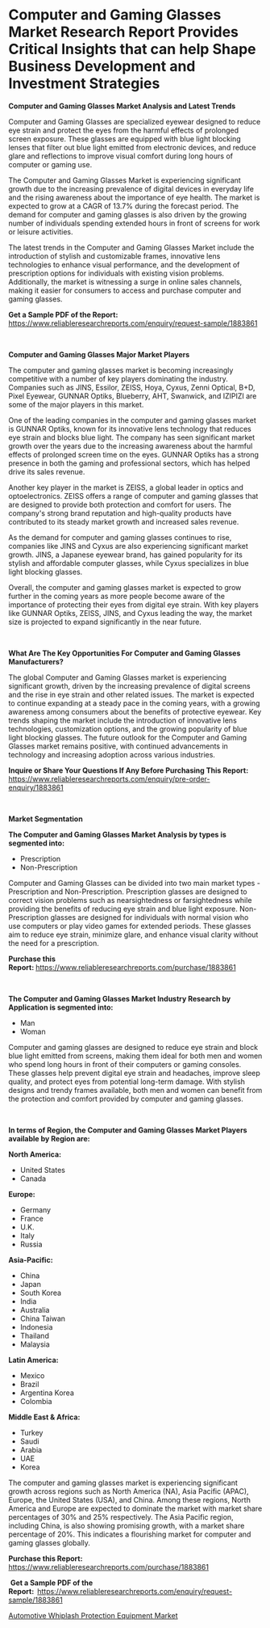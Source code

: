 <p><h1>Computer and Gaming Glasses Market Research Report Provides Critical Insights that can help Shape Business Development and Investment Strategies</h1></p><p><strong>Computer and Gaming Glasses Market Analysis and Latest Trends</strong></p>
<p><p>Computer and Gaming Glasses are specialized eyewear designed to reduce eye strain and protect the eyes from the harmful effects of prolonged screen exposure. These glasses are equipped with blue light blocking lenses that filter out blue light emitted from electronic devices, and reduce glare and reflections to improve visual comfort during long hours of computer or gaming use.</p><p>The Computer and Gaming Glasses Market is experiencing significant growth due to the increasing prevalence of digital devices in everyday life and the rising awareness about the importance of eye health. The market is expected to grow at a CAGR of 13.7% during the forecast period. The demand for computer and gaming glasses is also driven by the growing number of individuals spending extended hours in front of screens for work or leisure activities.</p><p>The latest trends in the Computer and Gaming Glasses Market include the introduction of stylish and customizable frames, innovative lens technologies to enhance visual performance, and the development of prescription options for individuals with existing vision problems. Additionally, the market is witnessing a surge in online sales channels, making it easier for consumers to access and purchase computer and gaming glasses.</p></p>
<p><strong>Get a Sample PDF of the Report:&nbsp;</strong> <a href="https://www.reliableresearchreports.com/enquiry/request-sample/1883861">https://www.reliableresearchreports.com/enquiry/request-sample/1883861</a></p>
<p>&nbsp;</p>
<p><strong>Computer and Gaming Glasses Major Market Players</strong></p>
<p><p>The computer and gaming glasses market is becoming increasingly competitive with a number of key players dominating the industry. Companies such as JINS, Essilor, ZEISS, Hoya, Cyxus, Zenni Optical, B+D, Pixel Eyewear, GUNNAR Optiks, Blueberry, AHT, Swanwick, and IZIPIZI are some of the major players in this market.</p><p>One of the leading companies in the computer and gaming glasses market is GUNNAR Optiks, known for its innovative lens technology that reduces eye strain and blocks blue light. The company has seen significant market growth over the years due to the increasing awareness about the harmful effects of prolonged screen time on the eyes. GUNNAR Optiks has a strong presence in both the gaming and professional sectors, which has helped drive its sales revenue.</p><p>Another key player in the market is ZEISS, a global leader in optics and optoelectronics. ZEISS offers a range of computer and gaming glasses that are designed to provide both protection and comfort for users. The company's strong brand reputation and high-quality products have contributed to its steady market growth and increased sales revenue.</p><p>As the demand for computer and gaming glasses continues to rise, companies like JINS and Cyxus are also experiencing significant market growth. JINS, a Japanese eyewear brand, has gained popularity for its stylish and affordable computer glasses, while Cyxus specializes in blue light blocking glasses.</p><p>Overall, the computer and gaming glasses market is expected to grow further in the coming years as more people become aware of the importance of protecting their eyes from digital eye strain. With key players like GUNNAR Optiks, ZEISS, JINS, and Cyxus leading the way, the market size is projected to expand significantly in the near future.</p></p>
<p>&nbsp;</p>
<p><strong>What Are The Key Opportunities For Computer and Gaming Glasses Manufacturers?</strong></p>
<p><p>The global Computer and Gaming Glasses market is experiencing significant growth, driven by the increasing prevalence of digital screens and the rise in eye strain and other related issues. The market is expected to continue expanding at a steady pace in the coming years, with a growing awareness among consumers about the benefits of protective eyewear. Key trends shaping the market include the introduction of innovative lens technologies, customization options, and the growing popularity of blue light blocking glasses. The future outlook for the Computer and Gaming Glasses market remains positive, with continued advancements in technology and increasing adoption across various industries.</p></p>
<p><strong>Inquire or Share Your Questions If Any Before Purchasing This Report:</strong> <a href="https://www.reliableresearchreports.com/enquiry/pre-order-enquiry/1883861">https://www.reliableresearchreports.com/enquiry/pre-order-enquiry/1883861</a></p>
<p>&nbsp;</p>
<p><strong>Market Segmentation</strong></p>
<p><strong>The Computer and Gaming Glasses Market Analysis by types is segmented into:</strong></p>
<p><ul><li>Prescription</li><li>Non-Prescription</li></ul></p>
<p><p>Computer and Gaming Glasses can be divided into two main market types - Prescription and Non-Prescription. Prescription glasses are designed to correct vision problems such as nearsightedness or farsightedness while providing the benefits of reducing eye strain and blue light exposure. Non-Prescription glasses are designed for individuals with normal vision who use computers or play video games for extended periods. These glasses aim to reduce eye strain, minimize glare, and enhance visual clarity without the need for a prescription.</p></p>
<p><strong>Purchase this Report:&nbsp;</strong><a href="https://www.reliableresearchreports.com/purchase/1883861">https://www.reliableresearchreports.com/purchase/1883861</a></p>
<p>&nbsp;</p>
<p><strong>The Computer and Gaming Glasses Market Industry Research by Application is segmented into:</strong></p>
<p><ul><li>Man</li><li>Woman</li></ul></p>
<p><p>Computer and gaming glasses are designed to reduce eye strain and block blue light emitted from screens, making them ideal for both men and women who spend long hours in front of their computers or gaming consoles. These glasses help prevent digital eye strain and headaches, improve sleep quality, and protect eyes from potential long-term damage. With stylish designs and trendy frames available, both men and women can benefit from the protection and comfort provided by computer and gaming glasses.</p></p>
<p>&nbsp;</p>
<p><strong>In terms of Region, the Computer and Gaming Glasses Market Players available by Region are:</strong></p>
<p>
    <p> <strong> North America: </strong>
        <ul>
            <li>United States</li>
            <li>Canada</li>
        </ul>
        </p> 
    <p> <strong> Europe: </strong>
        <ul>
            <li>Germany</li>
            <li>France</li>
            <li>U.K.</li>
            <li>Italy</li>
            <li>Russia</li>
        </ul>
        </p> 
    <p> <strong> Asia-Pacific: </strong>
        <ul>
            <li>China</li>
            <li>Japan</li>
            <li>South Korea</li>
            <li>India</li>
            <li>Australia</li>
            <li>China Taiwan</li>
            <li>Indonesia</li>
            <li>Thailand</li>
            <li>Malaysia</li>
        </ul>
        </p> 
    <p> <strong> Latin America: </strong>
        <ul>
            <li>Mexico</li>
            <li>Brazil</li>
            <li>Argentina Korea</li>
            <li>Colombia</li>
        </ul>
        </p> 
    <p> <strong> Middle East & Africa: </strong>
        <ul>
            <li>Turkey</li>
            <li>Saudi</li>
            <li>Arabia</li>
            <li>UAE</li>
            <li>Korea</li>
        </ul>
    </p>
    </p>
<p><p>The computer and gaming glasses market is experiencing significant growth across regions such as North America (NA), Asia Pacific (APAC), Europe, the United States (USA), and China. Among these regions, North America and Europe are expected to dominate the market with market share percentages of 30% and 25% respectively. The Asia Pacific region, including China, is also showing promising growth, with a market share percentage of 20%. This indicates a flourishing market for computer and gaming glasses globally.</p></p>
<p><strong>Purchase this Report: </strong><a href="https://www.reliableresearchreports.com/purchase/1883861">https://www.reliableresearchreports.com/purchase/1883861</a></p>
<p>&nbsp;<strong>Get a Sample PDF of the Report:&nbsp;&nbsp;</strong><a href="https://www.reliableresearchreports.com/enquiry/request-sample/1883861">https://www.reliableresearchreports.com/enquiry/request-sample/1883861</a></p>
<p><strong></strong></p>
<p><p><a href="https://rainy-horn-d69.notion.site/Automotive-Whiplash-Protection-Equipment-Market-Analysis-and-Market-Size-Global-Industry-Overview--ea817ec560184c8db0c88d14c17bbcdd">Automotive Whiplash Protection Equipment Market</a></p></p>